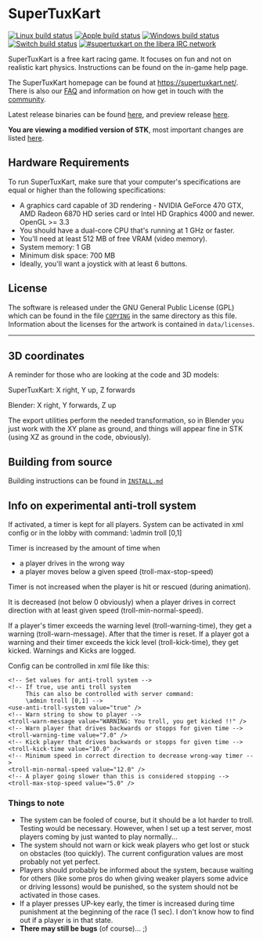 # SuperTuxKart
[![Linux build status](https://github.com/supertuxkart/stk-code/actions/workflows/linux.yml/badge.svg)](https://github.com/supertuxkart/stk-code/actions/workflows/linux.yml)
[![Apple build status](https://github.com/supertuxkart/stk-code/actions/workflows/apple.yml/badge.svg)](https://github.com/supertuxkart/stk-code/actions/workflows/apple.yml)
[![Windows build status](https://github.com/supertuxkart/stk-code/actions/workflows/windows.yml/badge.svg)](https://github.com/supertuxkart/stk-code/actions/workflows/windows.yml)
[![Switch build status](https://github.com/supertuxkart/stk-code/actions/workflows/switch.yml/badge.svg)](https://github.com/supertuxkart/stk-code/actions/workflows/switch.yml)
[![#supertuxkart on the libera IRC network](https://img.shields.io/badge/libera-%23supertuxkart-brightgreen.svg)](https://web.libera.chat/?channels=#supertuxkart)

SuperTuxKart is a free kart racing game. It focuses on fun and not on realistic kart physics. Instructions can be found on the in-game help page.

The SuperTuxKart homepage can be found at <https://supertuxkart.net/>. There is also our [FAQ](https://supertuxkart.net/FAQ) and information on how get in touch with the [community](https://supertuxkart.net/Community).

Latest release binaries can be found [here](https://github.com/supertuxkart/stk-code/releases/latest), and preview release [here](https://github.com/supertuxkart/stk-code/releases/preview).

**You are viewing a modified version of STK**, most important changes are listed [here](/FORK_CHANGES.md).

## Hardware Requirements
To run SuperTuxKart, make sure that your computer's specifications are equal or higher than the following specifications:

* A graphics card capable of 3D rendering - NVIDIA GeForce 470 GTX, AMD Radeon 6870 HD series card or Intel HD Graphics 4000 and newer. OpenGL >= 3.3
* You should have a dual-core CPU that's running at 1 GHz or faster.
* You'll need at least 512 MB of free VRAM (video memory).
* System memory: 1 GB
* Minimum disk space: 700 MB
* Ideally, you'll want a joystick with at least 6 buttons.

## License
The software is released under the GNU General Public License (GPL) which can be found in the file [`COPYING`](/COPYING) in the same directory as this file. Information about the licenses for the artwork is contained in `data/licenses`.

---

## 3D coordinates
A reminder for those who are looking at the code and 3D models:

SuperTuxKart: X right, Y up, Z forwards

Blender: X right, Y forwards, Z up

The export utilities  perform the needed transformation, so in Blender you just work with the XY plane as ground, and things will appear fine in STK (using XZ as ground in the code, obviously).

## Building from source

Building instructions can be found in [`INSTALL.md`](/INSTALL.md)

## Info on experimental anti-troll system
If activated, a timer is kept for all players. System can be activated in xml config or in the lobby with command:
\admin troll [0,1]

Timer is increased by the amount of time when
* a player drives in the wrong way
* a player moves below a given speed (troll-max-stop-speed)

Timer is not increased when the player is hit or rescued (during animation).

It is decreased (not below 0 obviously) when a player drives in correct direction with at least given speed (troll-min-normal-speed).

If a player's timer exceeds the warning level (troll-warning-time), they get a warning (troll-warn-message). After that the timer is reset.
If a player got a warning and their timer exceeds the kick level (troll-kick-time), they get kicked.
Warnings and Kicks are logged.

Config can be controlled in xml file like this:

    <!-- Set values for anti-troll system -->
    <!-- If true, use anti troll system
         This can also be controlled with server command:
         \admin troll [0,1] -->
    <use-anti-troll-system value="true" />
    <!-- Warn string to show to player -->
    <troll-warn-message value="WARNING: You troll, you get kicked !!" />
    <!-- Warn player that drives backwards or stopps for given time -->
    <troll-warning-time value="7.0" />
    <!-- Kick player that drives backwards or stopps for given time -->
    <troll-kick-time value="10.0" />
    <!-- Minimum speed in correct direction to decrease wrong-way timer -->
    <troll-min-normal-speed value="12.0" />
    <!-- A player going slower than this is considered stopping -->
    <troll-max-stop-speed value="5.0" />

### Things to note
* The system can be fooled of course, but it should be a lot harder to troll. Testing would be necessary. However, when I set up a test server, most players coming by just wanted to play normally...
* The system should not warn or kick weak players who get lost or stuck on obstacles (too quickly). The current configuration values are most probably not yet perfect.
* Players should probably be informed about the system, because waiting for others (like some pros do when giving weaker players some advice or driving lessons) would be punished, so the system should not be activated in those cases.
* If a player presses UP-key early, the timer is increased during time punishment at the beginning of the race (1 sec). I don't know how to find out if a player is in that state.
* **There may still be bugs** (of course)... ;)
